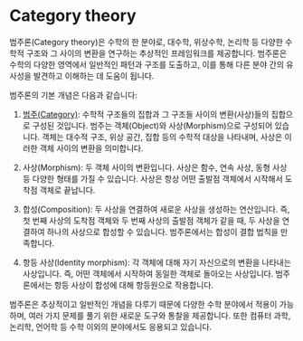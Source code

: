 <h1>Category theory</h1>

범주론(Category theory)은 수학의 한 분야로, 대수학, 위상수학, 논리학 등 다양한 수학적 구조와 그 사이의 변환을 연구하는 추상적인 프레임워크를 제공합니다. 범주론은 수학의 다양한 영역에서 일반적인 패턴과 구조를 도출하고, 이를 통해 다른 분야 간의 유사성을 발견하고 이해하는 데 도움이 됩니다.

범주론의 기본 개념은 다음과 같습니다:

1. [범주(Category)](https://github.com/weird14446/Study/blob/main/Mathematics/Category%20Theory/Category.md): 수학적 구조들의 집합과 그 구조들 사이의 변환(사상)들의 집합으로 구성된 것입니다. 범주는 객체(Object)와 사상(Morphism)으로 구성되어 있습니다. 객체는 대수적 구조, 위상 공간, 집합 등의 수학적 대상을 나타내며, 사상은 이러한 객체 사이의 변환을 의미합니다.

2. 사상(Morphism): 두 객체 사이의 변환입니다. 사상은 함수, 연속 사상, 동형 사상 등 다양한 형태를 가질 수 있습니다. 사상은 항상 어떤 출발점 객체에서 시작해서 도착점 객체로 끝납니다.

3. 합성(Composition): 두 사상을 연결하여 새로운 사상을 생성하는 연산입니다. 즉, 첫 번째 사상의 도착점 객체와 두 번째 사상의 출발점 객체가 같을 때, 두 사상을 연결하여 하나의 사상으로 합성할 수 있습니다. 범주론에서는 합성이 결합 법칙을 만족합니다.

4. 항등 사상(Identity morphism): 각 객체에 대해 자기 자신으로의 변환을 나타내는 사상입니다. 즉, 어떤 객체에서 시작하여 동일한 객체로 돌아오는 사상입니다. 범주론에서는 항등 사상이 합성에 대해 항등원으로 작용합니다.

범주론은 추상적이고 일반적인 개념을 다루기 때문에 다양한 수학 분야에서 적용이 가능하며, 여러 가지 문제를 풀기 위한 새로운 도구와 통찰을 제공합니다. 또한 컴퓨터 과학, 논리학, 언어학 등 수학 이외의 분야에서도 응용되고 있습니다.
